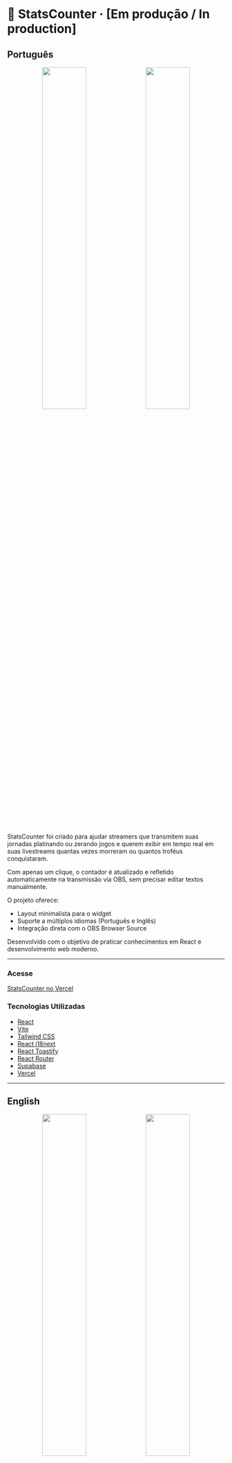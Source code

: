 # 🧮 StatsCounter · [Em produção / In production]

## Português

<p align="center">
  <img src="https://i.imgur.com/XDSO4Qu.png" width="45%" style="margin-right: 10px;" />
  <img src="https://i.imgur.com/Smvalo9.png" width="45%" />
</p>

StatsCounter foi criado para ajudar streamers que transmitem suas jornadas platinando ou zerando jogos e querem exibir em tempo real em suas livestreams quantas vezes morreram ou quantos troféus conquistaram.

Com apenas um clique, o contador é atualizado e refletido automaticamente na transmissão via OBS, sem precisar editar textos manualmente.

O projeto oferece:
- Layout minimalista para o widget
- Suporte a múltiplos idiomas (Português e Inglês)
- Integração direta com o OBS Browser Source

Desenvolvido com o objetivo de praticar conhecimentos em React e desenvolvimento web moderno.

---

### Acesse
[StatsCounter no Vercel](https://stats-counter-1zjj3adg4-enzogl7s-projects.vercel.app/)

### Tecnologias Utilizadas
- [React](https://reactjs.org/)
- [Vite](https://vitejs.dev/)
- [Tailwind CSS](https://tailwindcss.com/)
- [React i18next](https://react.i18next.com/)
- [React Toastify](https://fkhadra.github.io/react-toastify/)
- [React Router](https://reactrouter.com/)
- [Supabase](https://supabase.com/)
- [Vercel](https://vercel.com/)

---

## English

<p align="center">
  <img src="https://i.imgur.com/nsCK9BG.png" width="45%" style="margin-right: 10px;" />
  <img src="https://i.imgur.com/Smvalo9.png" width="45%" />
</p>

StatsCounter was built to help streamers track how many times they’ve died or how many trophies they've earned while broadcasting their journey through games.

With just one click, the counter is updated and displayed live in OBS, without the need to manually update any text.

Key Features:
- Minimalist widget layout that doesn’t clutter the stream
- Real-time updates
- Language selection (Portuguese and English)

This project was built as a way to put my React knowledge into practice and explore real-time web applications.

---

### Access
[StatsCounter on Vercel](https://stats-counter-1zjj3adg4-enzogl7s-projects.vercel.app/)

### Technologies Used
- [React](https://reactjs.org/)
- [Vite](https://vitejs.dev/)
- [Tailwind CSS](https://tailwindcss.com/)
- [React i18next](https://react.i18next.com/)
- [React Toastify](https://fkhadra.github.io/react-toastify/)
- [React Router](https://reactrouter.com/)
- [Supabase](https://supabase.com/)
- [Vercel](https://vercel.com/)
